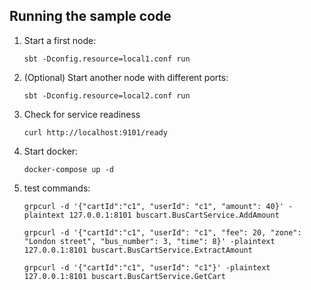 ## Running the sample code

1. Start a first node:

    ```
    sbt -Dconfig.resource=local1.conf run
    ```

2. (Optional) Start another node with different ports:

    ```
    sbt -Dconfig.resource=local2.conf run
    ```

3. Check for service readiness

    ```
    curl http://localhost:9101/ready
    ```

4. Start docker:

    ```
    docker-compose up -d
    ```

5. test commands:

    ```
    grpcurl -d '{"cartId":"c1", "userId": "c1", "amount": 40}' -plaintext 127.0.0.1:8101 buscart.BusCartService.AddAmount
    ```

    ```
    grpcurl -d '{"cartId":"c1", "userId": "c1", "fee": 20, "zone": "London street", "bus_number": 3, "time": 8}' -plaintext 127.0.0.1:8101 buscart.BusCartService.ExtractAmount
    ```

    ```
    grpcurl -d '{"cartId":"c1", "userId": "c1"}' -plaintext 127.0.0.1:8101 buscart.BusCartService.GetCart
    ```